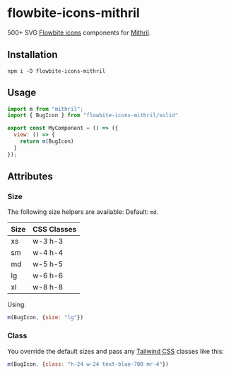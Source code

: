 # flowbite-icons-mithril

500+ SVG [Flowbite icons](https://flowbite.com/icons/) components for [Mithril](https://mithril.js.org/).

## Installation
```shell
npm i -D flowbite-icons-mithril
```

## Usage
```javascript
import m from "mithril";
import { BugIcon } from "flowbite-icons-mithril/solid"

export const MyComponent = () => ({
  view: () => {
    return m(BugIcon)
  }
});
```

## Attributes
### Size
The following size helpers are available: Default: `md`.

| Size | CSS Classes |
|------|-------------|
| xs   | w-3 h-3     |
| sm	 | w-4 h-4     |
| md	 | w-5 h-5     |
| lg	 | w-6 h-6     |
| xl	 | w-8 h-8     |

Using:
```javascript
m(BugIcon, {size: "lg"})
```

### Class
You override the default sizes and pass any [Tailwind CSS](https://flowbite.com/tools/tailwind-cheat-sheet/) classes like this:

```javascript
m(BugIcon, {class: "h-24 w-24 text-blue-700 mr-4"})
```
